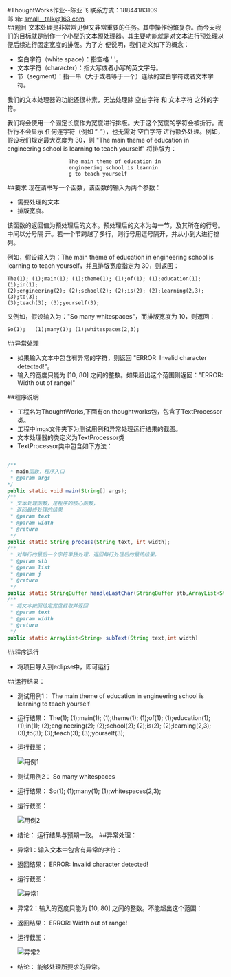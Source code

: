 #ThoughtWorks作业--陈亚飞
联系方式：18844183109<br>
邮 箱: small__talk@163.com<br>
##题目
    文本处理是非常常见但又非常重要的任务。其中操作纷繁复杂。而今天我们的目标就是制作一个小型的文本预处理器。其主要功能就是对文本进行预处理以便后续进行固定宽度的排版。为了方 便说明，我们定义如下的概念： 
* 空白字符（white space）：指空格 ' '。 
* 文本字符（character）：指大写或者小写的英文字母。
* 节（segment）：指一串（大于或者等于一个）连续的空白字符或者文本字符。 

我们的文本处理器的功能还很朴素，无法处理除 空白字符 和 文本字符 之外的字符。 

我们将会使用一个固定长度作为宽度进行排版。大于这个宽度的字符会被折行。而折行不会显示 任何连字符（例如 “-”），也无需对 空白字符 进行额外处理。例如，假设我们规定最大宽度为 30，则 "The main theme of education in engineering school is learning to teach yourself" 将排版为：<br> 
    
                        The main theme of education in
                        engineering school is learnin 
                        g to teach yourself 
##要求 
    现在请书写一个函数，该函数的输入为两个参数： 
* 需要处理的文本 
* 排版宽度。 

该函数的返回值为预处理后的文本。预处理后的文本为每一节，及其所在的行号。中间以分号隔 开。若一个节跨越了多行，则行号用逗号隔开，并从小到大进行排列。<br> 
    
例如，假设输入为：The main theme of education in engineering school is learning to teach yourself，并且排版宽度指定为 30，则返回： 
    
    
    
    The(1); (1);main(1); (1);theme(1); (1);of(1); (1);education(1); (1);in(1); 
    (2);engineering(2); (2);school(2); (2);is(2); (2);learning(2,3); (3);to(3); 
    (3);teach(3); (3);yourself(3); 

又例如，假设输入为："So   many whitespaces"，而排版宽度为 10，则返回： 
    
    So(1);   (1);many(1); (1);whitespaces(2,3); 
##异常处理 
 * 如果输入文本中包含有异常的字符，则返回 "ERROR: Invalid character detected!"。 
 * 输入的宽度只能为 [10, 80] 之间的整数。如果超出这个范围则返回："ERROR: Width out of range!" 
 
##程序说明
* 工程名为ThoughtWorks,下面有cn.thoughtworks包，包含了TextProcessor类。
* 工程中imgs文件夹下为测试用例和异常处理运行结果的截图。
* 文本处理器的类定义为TextProcessor类
* TextProcessor类中包含如下方法：<br>


```java

/**
 * main函数，程序入口
 * @param args
*/
public static void main(String[] args);
/**
 * 文本处理函数，是程序的核心函数，
 * 返回最终处理的结果
 * @param text
 * @param width
 * @return
 */
public static String process(String text, int width);
/**
 * 对每行的最后一个字符单独处理，返回每行处理后的最终结果。
 * @param stb
 * @param list
 * @param j
 * @return
 */
public static StringBuffer handleLastChar(StringBuffer stb,ArrayList<String> list,int j);
/**
 * 将文本按照给定宽度截取并返回
 * @param text
 * @param width
 * @return
 */
public static ArrayList<String> subText(String text,int width)
```
##程序运行
* 将项目导入到eclipse中，即可运行


##运行结果：
* 测试用例1：
        The main theme of education in engineering school is learning to teach yourself
* 运行结果：
        The(1); (1);main(1); (1);theme(1); (1);of(1); (1);education(1); (1);in(1); 
        (2);engineering(2); (2);school(2); (2);is(2); (2);learning(2,3); (3);to(3); 
        (3);teach(3); (3);yourself(3);
* 运行截图：

    ![用例1](ThoughtWorks/imgs/测试用例1.JPG "用例1")

* 测试用例2：
        So   many whitespaces
* 运行结果：
        So(1);   (1);many(1); (1);whitespaces(2,3);
* 运行截图：

    ![用例2](ThoughtWorks/imgs/测试用例2.JPG "用例2")
    
* 结论：
    运行结果与预期一致。
##异常处理：
* 异常1：输入文本中包含有异常的字符：
* 返回结果：
        ERROR: Invalid character detected!
* 运行截图：

    ![异常1](ThoughtWorks/imgs/异常处理1.JPG "异常1")


* 异常2：输入的宽度只能为 [10, 80] 之间的整数。不能超出这个范围：
* 返回结果：
        ERROR: Width out of range!
* 运行截图：

    ![异常2](ThoughtWorks/imgs/异常处理2.JPG "异常2")

* 结论：
    能够处理所要求的异常。

